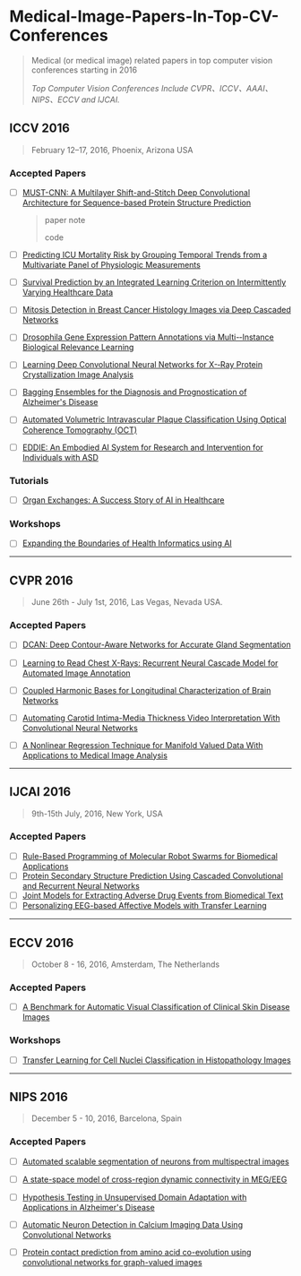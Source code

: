 # Medical-Image-Papers-In-Top-CV-Conferences

> Medical (or medical image) related papers in top computer vision conferences starting in 2016
>
> *Top Computer Vision Conferences Include CVPR、ICCV、AAAI、NIPS、ECCV  and IJCAI.*



## ICCV 2016 

> February 12–17, 2016, Phoenix, Arizona USA

### Accepted Papers

- [ ] [MUST-CNN: A Multilayer Shift-and-Stitch Deep Convolutional Architecture for Sequence-based Protein Structure Prediction](https://arxiv.org/abs/1605.03004)

  > paper note
  >
  > code

- [ ] [Predicting ICU Mortality Risk by Grouping Temporal Trends from a Multivariate Panel of Physiologic Measurements](https://www.aaai.org/ocs/index.php/AAAI/AAAI16/paper/view/11843)

- [ ] [Survival Prediction by an Integrated Learning Criterion on Intermittently Varying Healthcare Data](https://www.aaai.org/ocs/index.php/AAAI/AAAI16/paper/view/11873)

- [ ] [Mitosis Detection in Breast Cancer Histology Images via Deep Cascaded Networks](https://www.aaai.org/ocs/index.php/AAAI/AAAI16/paper/view/11788)

- [ ] [Drosophila Gene Expression Pattern Annotations via Multi-‐Instance Biological Relevance Learning](https://www.aaai.org/ocs/index.php/AAAI/AAAI16/paper/view/12322)

- [ ] [Learning Deep Convolutional Neural Networks for X-‐Ray Protein Crystallization Image Analysis](https://www.aaai.org/ocs/index.php/AAAI/AAAI16/paper/view/11965)

- [ ] [Bagging Ensembles for the Diagnosis and Prognostication of Alzheimer's Disease](https://www.aaai.org/ocs/index.php/AAAI/AAAI16/paper/view/11868)

- [ ] [Automated Volumetric Intravascular Plaque Classification Using Optical Coherence Tomography (OCT)](https://www.aaai.org/ojs/index.php/aimagazine/article/view/2713)

- [ ] [EDDIE: An Embodied AI System for Research and Intervention for Individuals with ASD](https://www.aaai.org/ocs/index.php/AAAI/AAAI16/paper/view/12388)

### Tutorials

- [ ] [Organ Exchanges: A Success Story of AI in Healthcare](https://www.cs.cmu.edu/~sandholm/organExchangeTutorials/organExchangeTutorial.aaai16.html)

### Workshops

- [ ] [Expanding the Boundaries of Health Informatics using AI ](https://www.adventiumlabs.com/expanding-boundaries-health-informatics-using-ai-hiai%E2%80%9916-making-proactive-personalized-and)

------

## CVPR 2016

>  June 26th - July 1st, 2016, Las Vegas, Nevada USA.

### Accepted Papers

- [ ] [DCAN: Deep Contour-Aware Networks for Accurate Gland Segmentation](https://www.cv-foundation.org/openaccess/content_cvpr_2016/html/Chen_DCAN_Deep_Contour-Aware_CVPR_2016_paper.html) 

- [ ] [Learning to Read Chest X-Rays: Recurrent Neural Cascade Model for Automated Image Annotation](https://www.cv-foundation.org/openaccess/content_cvpr_2016/html/Shin_Learning_to_Read_CVPR_2016_paper.html)

- [ ] [Coupled Harmonic Bases for Longitudinal Characterization of Brain Networks](https://www.cv-foundation.org/openaccess/content_cvpr_2016/html/Hwang_Coupled_Harmonic_Bases_CVPR_2016_paper.html)

- [ ] [Automating Carotid Intima-Media Thickness Video Interpretation With Convolutional Neural Networks](https://www.cv-foundation.org/openaccess/content_cvpr_2016/html/Shin_Automating_Carotid_Intima-Media_CVPR_2016_paper.html)

- [ ] [A Nonlinear Regression Technique for Manifold Valued Data With Applications to Medical Image Analysis](https://www.cv-foundation.org/openaccess/content_cvpr_2016/html/Banerjee_A_Nonlinear_Regression_CVPR_2016_paper.html)

------
## IJCAI 2016

> 9th-15th July, 2016, New York, USA

### Accepted Papers

- [ ] [Rule-Based Programming of Molecular Robot Swarms for Biomedical Applications](https://www.ijcai.org/Proceedings/16/Papers/495.pdf)
- [ ] [Protein Secondary Structure Prediction Using Cascaded Convolutional and Recurrent Neural Networks](https://arxiv.org/abs/1604.07176)
- [ ] [Joint Models for Extracting Adverse Drug Events from Biomedical Text](https://www.ijcai.org/Proceedings/16/Papers/403.pdf)
- [ ] [Personalizing EEG-based Affective Models with Transfer Learning](https://www.ijcai.org/Proceedings/16/Papers/388.pdf)

------
## ECCV 2016

> October 8 - 16, 2016, Amsterdam, The Netherlands

### Accepted Papers

- [ ] [A Benchmark for Automatic Visual Classification of Clinical Skin Disease Images](https://link.springer.com/chapter/10.1007/978-3-319-46466-4_13)

### Workshops

- [ ] [Transfer Learning for Cell Nuclei Classification in Histopathology Images](https://link.springer.com/chapter/10.1007/978-3-319-49409-8_46)

------
## NIPS 2016

> December 5 - 10, 2016, Barcelona, Spain

### Accepted Papers

- [ ] [Automated scalable segmentation of neurons from multispectral images](https://nips.cc/Conferences/2016/Schedule?showEvent=7027)

- [ ] [A state-space model of cross-region dynamic connectivity in MEG/EEG](http://papers.nips.cc/paper/6593-a-state-space-model-of-cross-region-dynamic-connectivity-in-megeeg)
- [ ] [Hypothesis Testing in Unsupervised Domain Adaptation with Applications in Alzheimer's Disease](https://papers.nips.cc/paper/6209-hypothesis-testing-in-unsupervised-domain-adaptation-with-applications-in-alzheimers-disease)
- [ ] [Automatic Neuron Detection in Calcium Imaging Data Using Convolutional Networks](http://papers.nips.cc/paper/6138-automatic-neuron-detection-in-calcium-imaging-data-using-convolutional-networks)

- [ ] [Protein contact prediction from amino acid co-evolution using convolutional networks for graph-valued images](http://papers.nips.cc/paper/6488-protein-contact-prediction-from-amino-acid-co-evolution-using-convolutional-networks-for-graph-valued-images)

